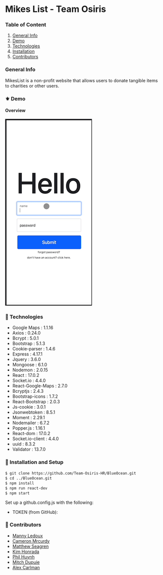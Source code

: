 # Mikes List - Team Osiris
### Table of Content
1. [General Info](#🌴-General-Info)
2. [Demo](#⚜️-Demo)
3. [Technologies](#🧪-Technologies)
4. [Installation](#🚀-Installation)
5. [Contributors](#🤝-Contributors)

### General Info
MikesList is a non-profit website that allows users to donate tangible items to charities or other users.

### ⚜️ Demo
#### Overview
![](/readMeStuff/LoginPage.gif)




### 🧪 Technologies
* Google Maps : 1.1.16
* Axios : 0.24.0
* Bcrypt : 5.0.1
* Bootstrap : 5.1.3
* Cookie-parser : 1.4.6
* Express : 4.17.1
* Jquery : 3.6.0
* Mongoose : 6.1.0
* Nodemon : 2.0.15
* React : 17.0.2
* Socket.io : 4.4.0
* React-Google-Maps : 2.7.0
* Bcryptjs : 2.4.3
* Bootstrap-icons : 1.7.2
* React-Bootstrap : 2.0.3
* Js-cookie : 3.0.1
* Jsonwebtoken : 8.5.1
* Moment : 2.29.1
* Nodemailer : 6.7.2
* Popper.js : 1.16.1
* React-dom : 17.0.2
* Socket.io-client : 4.4.0
* uuid : 8.3.2
* Validator : 13.7.0

### 🚀 Installation and Setup
```
$ git clone https://github.com/Team-Osiris-HR/BlueOcean.git
$ cd ../BlueOcean.git
$ npm install
$ npm run react-dev
$ npm start
```
Set up a github.config.js with the following:

* TOKEN (from GitHub):


### 🤝 Contributors
- [Manny Ledoux]()
- [Cameron Mrcurdy]()
- [Matthew Seagren](https://www.linkedin.com/in/matthew-seagren/)
- [Kim Honrada]()
- [Phil Huynh]()
- [Mitch Dupuie]()
- [Alex Carlman]()


